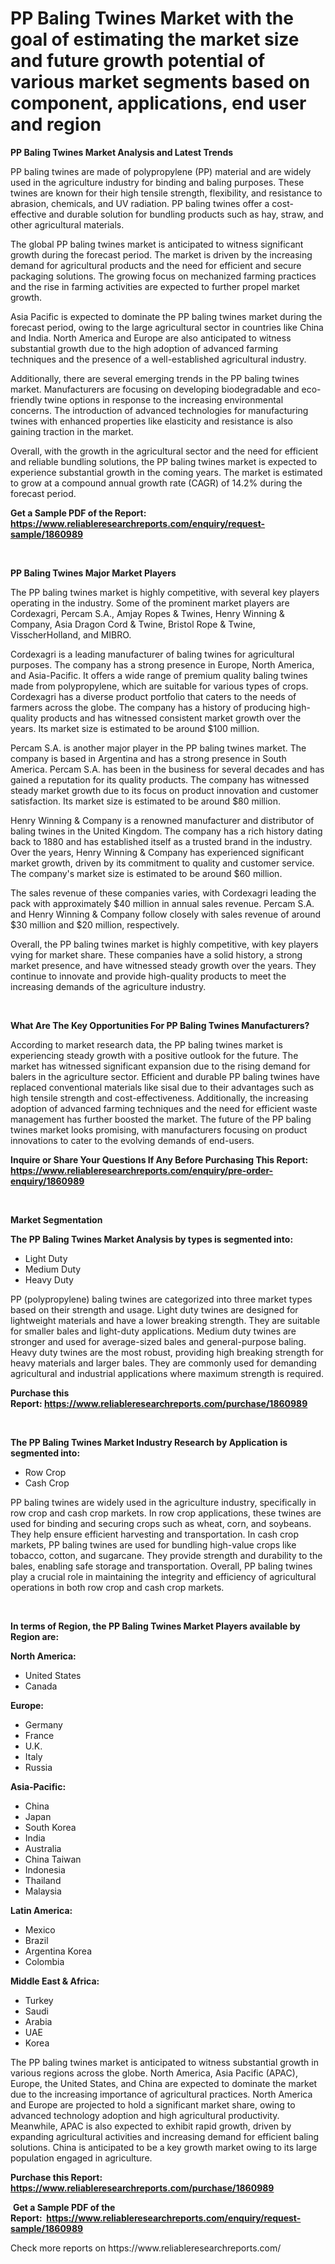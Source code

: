 <p><h1>PP Baling Twines Market with the goal of estimating the market size and future growth potential of various market segments based on component, applications, end user and region</h1></p><p><strong>PP Baling Twines Market Analysis and Latest Trends</strong></p>
<p><p>PP baling twines are made of polypropylene (PP) material and are widely used in the agriculture industry for binding and baling purposes. These twines are known for their high tensile strength, flexibility, and resistance to abrasion, chemicals, and UV radiation. PP baling twines offer a cost-effective and durable solution for bundling products such as hay, straw, and other agricultural materials.</p><p>The global PP baling twines market is anticipated to witness significant growth during the forecast period. The market is driven by the increasing demand for agricultural products and the need for efficient and secure packaging solutions. The growing focus on mechanized farming practices and the rise in farming activities are expected to further propel market growth.</p><p>Asia Pacific is expected to dominate the PP baling twines market during the forecast period, owing to the large agricultural sector in countries like China and India. North America and Europe are also anticipated to witness substantial growth due to the high adoption of advanced farming techniques and the presence of a well-established agricultural industry.</p><p>Additionally, there are several emerging trends in the PP baling twines market. Manufacturers are focusing on developing biodegradable and eco-friendly twine options in response to the increasing environmental concerns. The introduction of advanced technologies for manufacturing twines with enhanced properties like elasticity and resistance is also gaining traction in the market.</p><p>Overall, with the growth in the agricultural sector and the need for efficient and reliable bundling solutions, the PP baling twines market is expected to experience substantial growth in the coming years. The market is estimated to grow at a compound annual growth rate (CAGR) of 14.2% during the forecast period.</p></p>
<p><strong>Get a Sample PDF of the Report:&nbsp; <a href="https://www.reliableresearchreports.com/enquiry/request-sample/1860989">https://www.reliableresearchreports.com/enquiry/request-sample/1860989</a></strong></p>
<p>&nbsp;</p>
<p><strong>PP Baling Twines Major Market Players</strong></p>
<p><p>The PP baling twines market is highly competitive, with several key players operating in the industry. Some of the prominent market players are Cordexagri, Percam S.A., Amjay Ropes & Twines, Henry Winning & Company, Asia Dragon Cord & Twine, Bristol Rope & Twine, VisscherHolland, and MIBRO.</p><p>Cordexagri is a leading manufacturer of baling twines for agricultural purposes. The company has a strong presence in Europe, North America, and Asia-Pacific. It offers a wide range of premium quality baling twines made from polypropylene, which are suitable for various types of crops. Cordexagri has a diverse product portfolio that caters to the needs of farmers across the globe. The company has a history of producing high-quality products and has witnessed consistent market growth over the years. Its market size is estimated to be around $100 million.</p><p>Percam S.A. is another major player in the PP baling twines market. The company is based in Argentina and has a strong presence in South America. Percam S.A. has been in the business for several decades and has gained a reputation for its quality products. The company has witnessed steady market growth due to its focus on product innovation and customer satisfaction. Its market size is estimated to be around $80 million.</p><p>Henry Winning & Company is a renowned manufacturer and distributor of baling twines in the United Kingdom. The company has a rich history dating back to 1880 and has established itself as a trusted brand in the industry. Over the years, Henry Winning & Company has experienced significant market growth, driven by its commitment to quality and customer service. The company's market size is estimated to be around $60 million.</p><p>The sales revenue of these companies varies, with Cordexagri leading the pack with approximately $40 million in annual sales revenue. Percam S.A. and Henry Winning & Company follow closely with sales revenue of around $30 million and $20 million, respectively.</p><p>Overall, the PP baling twines market is highly competitive, with key players vying for market share. These companies have a solid history, a strong market presence, and have witnessed steady growth over the years. They continue to innovate and provide high-quality products to meet the increasing demands of the agriculture industry.</p></p>
<p>&nbsp;</p>
<p><strong>What Are The Key Opportunities For PP Baling Twines Manufacturers?</strong></p>
<p><p>According to market research data, the PP baling twines market is experiencing steady growth with a positive outlook for the future. The market has witnessed significant expansion due to the rising demand for balers in the agriculture sector. Efficient and durable PP baling twines have replaced conventional materials like sisal due to their advantages such as high tensile strength and cost-effectiveness. Additionally, the increasing adoption of advanced farming techniques and the need for efficient waste management has further boosted the market. The future of the PP baling twines market looks promising, with manufacturers focusing on product innovations to cater to the evolving demands of end-users.</p></p>
<p><strong>Inquire or Share Your Questions If Any Before Purchasing This Report: <a href="https://www.reliableresearchreports.com/enquiry/pre-order-enquiry/1860989">https://www.reliableresearchreports.com/enquiry/pre-order-enquiry/1860989</a></strong></p>
<p>&nbsp;</p>
<p><strong>Market Segmentation</strong></p>
<p><strong>The PP Baling Twines Market Analysis by types is segmented into:</strong></p>
<p><ul><li>Light Duty</li><li>Medium Duty</li><li>Heavy Duty</li></ul></p>
<p><p>PP (polypropylene) baling twines are categorized into three market types based on their strength and usage. Light duty twines are designed for lightweight materials and have a lower breaking strength. They are suitable for smaller bales and light-duty applications. Medium duty twines are stronger and used for average-sized bales and general-purpose baling. Heavy duty twines are the most robust, providing high breaking strength for heavy materials and larger bales. They are commonly used for demanding agricultural and industrial applications where maximum strength is required.</p></p>
<p><strong>Purchase this Report:&nbsp;<a href="https://www.reliableresearchreports.com/purchase/1860989">https://www.reliableresearchreports.com/purchase/1860989</a></strong></p>
<p>&nbsp;</p>
<p><strong>The PP Baling Twines Market Industry Research by Application is segmented into:</strong></p>
<p><ul><li>Row Crop</li><li>Cash Crop</li></ul></p>
<p><p>PP baling twines are widely used in the agriculture industry, specifically in row crop and cash crop markets. In row crop applications, these twines are used for binding and securing crops such as wheat, corn, and soybeans. They help ensure efficient harvesting and transportation. In cash crop markets, PP baling twines are used for bundling high-value crops like tobacco, cotton, and sugarcane. They provide strength and durability to the bales, enabling safe storage and transportation. Overall, PP baling twines play a crucial role in maintaining the integrity and efficiency of agricultural operations in both row crop and cash crop markets.</p></p>
<p>&nbsp;</p>
<p><strong>In terms of Region, the PP Baling Twines Market Players available by Region are:</strong></p>
<p>
    <p> <strong> North America: </strong>
        <ul>
            <li>United States</li>
            <li>Canada</li>
        </ul>
        </p> 
    <p> <strong> Europe: </strong>
        <ul>
            <li>Germany</li>
            <li>France</li>
            <li>U.K.</li>
            <li>Italy</li>
            <li>Russia</li>
        </ul>
        </p> 
    <p> <strong> Asia-Pacific: </strong>
        <ul>
            <li>China</li>
            <li>Japan</li>
            <li>South Korea</li>
            <li>India</li>
            <li>Australia</li>
            <li>China Taiwan</li>
            <li>Indonesia</li>
            <li>Thailand</li>
            <li>Malaysia</li>
        </ul>
        </p> 
    <p> <strong> Latin America: </strong>
        <ul>
            <li>Mexico</li>
            <li>Brazil</li>
            <li>Argentina Korea</li>
            <li>Colombia</li>
        </ul>
        </p> 
    <p> <strong> Middle East & Africa: </strong>
        <ul>
            <li>Turkey</li>
            <li>Saudi</li>
            <li>Arabia</li>
            <li>UAE</li>
            <li>Korea</li>
        </ul>
    </p>
    </p>
<p><p>The PP baling twines market is anticipated to witness substantial growth in various regions across the globe. North America, Asia Pacific (APAC), Europe, the United States, and China are expected to dominate the market due to the increasing importance of agricultural practices. North America and Europe are projected to hold a significant market share, owing to advanced technology adoption and high agricultural productivity. Meanwhile, APAC is also expected to exhibit rapid growth, driven by expanding agricultural activities and increasing demand for efficient baling solutions. China is anticipated to be a key growth market owing to its large population engaged in agriculture.</p></p>
<p><strong>Purchase this Report: <a href="https://www.reliableresearchreports.com/purchase/1860989">https://www.reliableresearchreports.com/purchase/1860989</a></strong></p>
<p>&nbsp;<strong>Get a Sample PDF of the Report:&nbsp;&nbsp;<a href="https://www.reliableresearchreports.com/enquiry/request-sample/1860989">https://www.reliableresearchreports.com/enquiry/request-sample/1860989</a></strong></p>
<p><strong></strong></p>
<p>Check more reports on https://www.reliableresearchreports.com/</p>